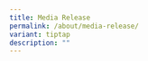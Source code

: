 ```yaml
---
title: Media Release
permalink: /about/media-release/
variant: tiptap
description: ""
---
```

<p></p>